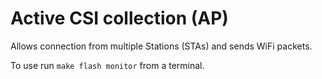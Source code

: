 # Active CSI collection (AP)

Allows connection from multiple Stations (STAs) and sends WiFi packets.

To use run `make flash monitor` from a terminal.